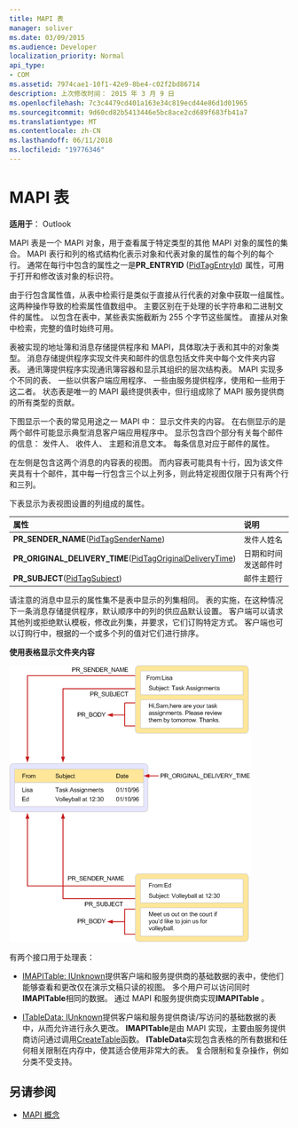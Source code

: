```yaml
---
title: MAPI 表
manager: soliver
ms.date: 03/09/2015
ms.audience: Developer
localization_priority: Normal
api_type:
- COM
ms.assetid: 7974cae1-10f1-42e9-8be4-c02f2bd86714
description: 上次修改时间： 2015 年 3 月 9 日
ms.openlocfilehash: 7c3c4479cd401a163e34c819ecd44e86d1d01965
ms.sourcegitcommit: 9d60cd82b5413446e5bc8ace2cd689f683fb41a7
ms.translationtype: MT
ms.contentlocale: zh-CN
ms.lasthandoff: 06/11/2018
ms.locfileid: "19776346"
---
```

# <a name="mapi-tables"></a>MAPI 表
  
**适用于**： Outlook 
  
MAPI 表是一个 MAPI 对象，用于查看属于特定类型的其他 MAPI 对象的属性的集合。 MAPI 表行和列的格式结构化表示对象和代表对象的属性的每个列的每个行。 通常在每行中包含的属性之一是**PR_ENTRYID** ([PidTagEntryId](pidtagentryid-canonical-property.md)) 属性，可用于打开和修改该对象的标识符。 
  
由于行包含属性值，从表中检索行是类似于直接从行代表的对象中获取一组属性。 这两种操作导致的检索属性值数组中。 主要区别在于处理的长字符串和二进制文件的属性。 以包含在表中，某些表实施截断为 255 个字节这些属性。 直接从对象中检索，完整的值时始终可用。
  
表被实现的地址簿和消息存储提供程序和 MAPI，具体取决于表和其中的对象类型。 消息存储提供程序实现文件夹和邮件的信息包括文件夹中每个文件夹内容表。 通讯簿提供程序实现通讯簿容器和显示其组织的层次结构表。 MAPI 实现多个不同的表、 一些以供客户端应用程序、 一些由服务提供程序，使用和一些用于这二者。 状态表是唯一的 MAPI 最终提供表中，但行组成除了 MAPI 服务提供商的所有类型的贡献。 
  
下图显示一个表的常见用途之一 MAPI 中： 显示文件夹的内容。 在右侧显示的是两个邮件可能显示典型消息客户端应用程序中。 显示包含四个部分有关每个邮件的信息： 发件人、 收件人、 主题和消息文本。 每条信息对应于邮件的属性。
  
在左侧是包含这两个消息的内容表的视图。 而内容表可能具有十行，因为该文件夹具有十个邮件，其中每一行包含三个以上列多，则此特定视图仅限于只有两个行和三列。
  
下表显示为表视图设置的列组成的属性。
  
|**属性**|**说明**|
|:-----|:-----|
|**PR_SENDER_NAME**([PidTagSenderName](pidtagsendername-canonical-property.md))  <br/> |发件人姓名  <br/> |
|**PR_ORIGINAL_DELIVERY_TIME**([PidTagOriginalDeliveryTime](pidtagoriginaldeliverytime-canonical-property.md))  <br/> |日期和时间发送邮件时  <br/> |
|**PR_SUBJECT**([PidTagSubject](pidtagsubject-canonical-property.md))  <br/> |邮件主题行  <br/> |
   
请注意的消息中显示的属性集不是表中显示的列集相同。 表的实施，在这种情况下一条消息存储提供程序，默认顺序中的列的供应品默认设置。 客户端可以请求其他列或拒绝默认模板，修改此列集，并要求，它们订购特定方式。 客户端也可以订购行中，根据的一个或多个列的值对它们进行排序。
  
**使用表格显示文件夹内容**
  
![使用表以显示文件夹内容](media/amapi_54.gif "使用表以显示文件夹内容")
  
有两个接口用于处理表：
  
- [IMAPITable: IUnknown](imapitableiunknown.md)提供客户端和服务提供商的基础数据的表中，使他们能够查看和更改仅在演示文稿只读的视图。 多个用户可以访问同时**IMAPITable**相同的数据。 通过 MAPI 和服务提供商实现**IMAPITable** 。 
    
- [ITableData: IUnknown](itabledataiunknown.md)提供客户端和服务提供商读/写访问的基础数据的表中，从而允许进行永久更改。 **IMAPITable**是由 MAPI 实现，主要由服务提供商访问通过调用[CreateTable](createtable.md)函数。 **ITableData**实现包含表格的所有数据和任何相关限制在内存中，使其适合使用非常大的表。 复合限制和复杂操作，例如分类不受支持。 
    
## <a name="see-also"></a>另请参阅

- [MAPI 概念](mapi-concepts.md)

